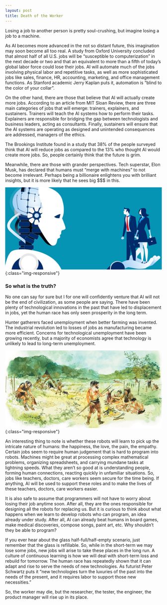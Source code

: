 ```yaml
---
layout: post
title: Death of the Worker
---
```

Losing a job to another person is pretty soul-crushing, but imagine losing a job to a machine. 
<!--more-->
As AI becomes more advanced in the not so distant future, this imagination may soon become all too real. A study from Oxford University concluded that almost half of all U.S. jobs will be “susceptible to computerization” in the next decade or two and that an equivalent to more than a fifth of today’s global labor force could lose their jobs. AI will automate much of the jobs involving physical labor and repetitive tasks, as well as more sophisticated jobs like sales, finance, HR, accounting, marketing, and office management functions. As Stanford academic Jerry Kaplan puts it, automation is “blind to the color of your collar”.

On the other hand, there are those that believe that AI will actually create more jobs. According to an article from MIT Sloan Review, there are three main categories of jobs that will emerge: trainers, explainers, and sustainers. Trainers will teach the AI systems how to perform their tasks. Explainers are responsible for bridging the gap between technologists and business leaders, acting as consultants. Finally, sustainers will ensure that the AI systems are operating as designed and unintended consequences are addressed, managers of the ethics.

The Brookings Institute found in a study that 38% of the people surveyed think that AI will reduce jobs as compared to the 13% who thought AI would create more jobs. So, people certainly think that the future is grim.

Meanwhile, there are those with grander perspectives. Tech superstar, Elon Musk, has declared that humans must “merge with machines” to not become irrelevant. Perhaps being a billionaire enlightens you with brilliant insights, but it is more likely that he sees big $$$ in this. 

![GoogleClips](/public/images/ai.png){:class="img-responsive"}

### So what is the truth?

No one can say for sure but I for one will confidently venture that AI will not be the end of civilization, as some people are saying. There have been plenty of technological innovations in the past that have led to displacement in jobs, yet the human race has only seen prosperity in the long term.

Hunter gatherers faced unemployment when better farming was invented. The industrial revolution led to losses of jobs as manufacturing became more efficient. Concerns for technological unemployment have been growing recently, but a majority of economists agree that technology is unlikely to lead to long-term unemployment.

![GoogleClips](/public/images/hunter-gatherer.jpg){:class="img-responsive"}

An interesting thing to note is whether these robots will learn to pick up the intricate nature of humans: the happiness, the love, the pain, the empathy. Certain jobs seem to require human judgement that is hard to program into robots. Machines might be great at processing complex mathematical problems, organizing spreadsheets, and carrying mundane tasks at lightning speeds. What they aren’t so good at is understanding people, forming human connections, reacting quickly in unfamiliar situations. So, jobs like teachers, doctors, care workers seem secure for the time being. If anything, AI will be used to support these roles and to make the lives of these teachers, doctors, care workers easier.

It is also safe to assume that programmers will not have to worry about losing their job anytime soon. After all, they are the ones responsible for designing all the robots for replacing us. But it is curious to think about what happens when we learn to develop robots who can program, an idea already under study. After all, AI can already beat humans in board games, make medical discoveries, compose songs, paint art, etc. Why shouldn’t they be able to program?

If you ever hear about the glass half-full/half-empty scenario, just remember that the glass is refillable. So, while in the short-term we may lose some jobs, new jobs will arise to take these places in the long run. A culture of continuous learning is how we will deal with short-term loss and rebuild for tomorrow. The human race has repeatedly shown that it can adapt and rise to serve the needs of new technologies. As futurist Peter Schwartz puts it “new technologies turn the luxuries of the past into the needs of the present, and it requires labor to support those new necessities.”

So, the worker may die, but the researcher, the tester, the engineer, the product manager will rise up in its place.

